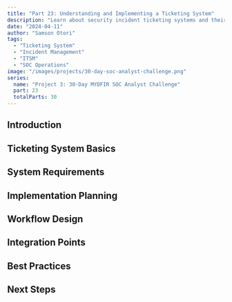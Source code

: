 ```yaml
---
title: "Part 23: Understanding and Implementing a Ticketing System"
description: "Learn about security incident ticketing systems and their crucial role in managing and tracking security incidents effectively."
date: "2024-04-11"
author: "Samson Otori"
tags:
  - "Ticketing System"
  - "Incident Management"
  - "ITSM"
  - "SOC Operations"
image: "/images/projects/30-day-soc-analyst-challenge.png"
series:
  name: "Project 3: 30-Day MYDFIR SOC Analyst Challenge"
  part: 23
  totalParts: 30
---
```


## Introduction

## Ticketing System Basics

## System Requirements

## Implementation Planning

## Workflow Design

## Integration Points

## Best Practices

## Next Steps 